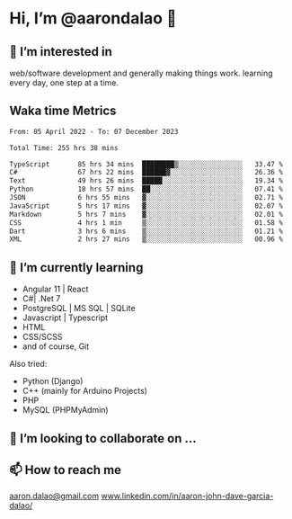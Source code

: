 # __Hi, I’m @aarondalao__ 👋 
## 👀 I’m interested in 
web/software development and generally making things work.
learning every day, one step at a time. 

## Waka time Metrics
<!--START_SECTION:waka-->

```txt
From: 05 April 2022 - To: 07 December 2023

Total Time: 255 hrs 38 mins

TypeScript       85 hrs 34 mins  ████████▒░░░░░░░░░░░░░░░░   33.47 %
C#               67 hrs 22 mins  ██████▓░░░░░░░░░░░░░░░░░░   26.36 %
Text             49 hrs 26 mins  █████░░░░░░░░░░░░░░░░░░░░   19.34 %
Python           18 hrs 57 mins  ██░░░░░░░░░░░░░░░░░░░░░░░   07.41 %
JSON             6 hrs 55 mins   ▓░░░░░░░░░░░░░░░░░░░░░░░░   02.71 %
JavaScript       5 hrs 17 mins   ▓░░░░░░░░░░░░░░░░░░░░░░░░   02.07 %
Markdown         5 hrs 7 mins    ▓░░░░░░░░░░░░░░░░░░░░░░░░   02.01 %
CSS              4 hrs 1 min     ▒░░░░░░░░░░░░░░░░░░░░░░░░   01.58 %
Dart             3 hrs 6 mins    ▒░░░░░░░░░░░░░░░░░░░░░░░░   01.21 %
XML              2 hrs 27 mins   ▒░░░░░░░░░░░░░░░░░░░░░░░░   00.96 %
```

<!--END_SECTION:waka-->

## 🌱 I’m currently learning 

- Angular 11 | React 
- C#| .Net 7
- PostgreSQL | MS SQL | SQLite
- Javascript | Typescript
- HTML 
- CSS/SCSS
- and of course, Git 


Also tried:
- Python (Django)
- C++ (mainly for Arduino Projects)
- PHP
- MySQL (PHPMyAdmin)


## 💞️ I’m looking to collaborate on ...

## 📫 How to reach me 
aaron.dalao@gmail.com
www.linkedin.com/in/aaron-john-dave-garcia-dalao/

<!---
aarondalao/aarondalao is a ✨ special ✨ repository because its `README.md` (this file) appears on your GitHub profile.
You can click the Preview link to take a look at your changes.
--->
